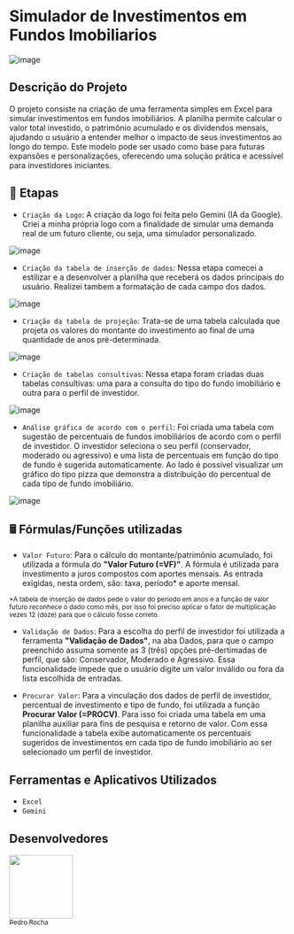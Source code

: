 # Simulador de Investimentos em Fundos Imobiliarios

![image](https://github.com/user-attachments/assets/ea448f0b-e654-49a7-8a0f-a232cf3b23d7)



## Descrição do Projeto
O projeto consiste na criação de uma ferramenta simples em Excel para simular investimentos em fundos imobiliários. A planilha permite calcular o valor total investido, o patrimônio acumulado e os dividendos mensais, ajudando o usuário a entender melhor o impacto de seus investimentos ao longo do tempo. Este modelo pode ser usado como base para futuras expansões e personalizações, oferecendo uma solução prática e acessível para investidores iniciantes.


## 📑 Etapas
- `Criação da Logo`: 
A criação da logo foi feita pelo Gemini (IA da Google). Criei a minha própria logo com a finalidade de simular uma demanda real de um futuro cliente, ou seja, uma simulador personalizado.

![image](https://github.com/user-attachments/assets/5945f1ed-6a69-4e02-94ae-b5504edca543)


- `Criação da tabela de inserção de dados`: 
Nessa etapa comecei a estilizar e a desenvolver a planilha que receberá os dados principais do usuário. Realizei tambem a formatação de cada campo dos dados.

![image](https://github.com/user-attachments/assets/461c93f4-42e6-41c3-990b-840ca3b87a6f)


- `Criação da tabela de projeção`:
Trata-se de uma tabela calculada que projeta os valores do montante do investimento ao final de uma quantidade de anos pré-determinada.

![image](https://github.com/user-attachments/assets/67d842f3-4f7e-40ae-a553-5948d949b2af)

- `Criação de tabelas consultivas`:
Nessa etapa foram criadas duas tabelas consultivas: uma para a consulta do tipo do fundo imobiliário e outra para o perfil de investidor.

![image](https://github.com/user-attachments/assets/15dd4860-5784-43af-ab62-74e437eedbea)

- `Análise gráfica de acordo com o perfil`:
Foi criada uma tabela com sugestão de percentuais de fundos imobiliários de acordo com o perfil de investidor. O investidor seleciona o seu perfil (conservador, moderado ou agressivo) e uma lista de percentuais em função do tipo de fundo é sugerida automaticamente.
Ao lado é possivel visualizar um gráfico do tipo pizza que demonstra a distribuição do percentual de cada tipo de fundo imobiliário.

![image](https://github.com/user-attachments/assets/99f8c57a-190b-4afa-905e-503cfbbb6e95)

## 🖩 Fórmulas/Funções utilizadas 
- `Valor Futuro`: 
Para o cálculo do montante/patrimônio acumulado, foi utilizada a fórmula do **"Valor Futuro (=VF)"**. A fórmula é utilizada para investimento a juros compostos com aportes mensais. As entrada exigidas, nesta ordem, são: taxa, período* e aporte mensal.

<sub>*A tabela de inserção de dados pede o valor do período em anos e a função de valor futuro reconhece o dado como mês, por isso foi preciso aplicar o fator de multiplicação vezes 12 (doze) para que o cálculo fosse correto.</sub>
  
- `Validação de Dados`: Para a escolha do perfil de investidor foi utilizada a ferramenta **"Validação de Dados"**, na aba Dados, para que o campo preenchido assuma somente as 3 (três) opções pré-dertimadas de perfil, que são: Conservador, Moderado e Agressivo. Essa funcionalidade impede que o usuário digite um valor inválido ou fora da lista escolhida de entradas.


- `Procurar Valor`: Para a vinculação dos dados de perfil de investidor, percentual de investimento e tipo de fundo, foi utilizada a função **Procurar Valor (=PROCV)**. Para isso foi criada uma tabela em uma planilha auxiliar para fins de pesquisa e retorno de valor. Com essa funcionalidade a tabela exibe automaticamente os percentuais sugeridos de investimentos em cada tipo de fundo imobiliário ao ser selecionado um perfil de investidor. 
  

## Ferramentas e Aplicativos Utilizados

- ``Excel``
- ``Gemini``


## Desenvolvedores
[<img loading="lazy" src="https://avatars.githubusercontent.com/u/201495780?s=96&v=4" width=115><br><sub>Pedro Rocha</sub>](https://github.com/Pedro-Rocha89)
